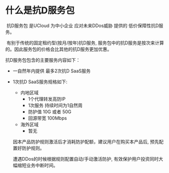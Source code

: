 

# 什么是抗D服务包

​	抗D服务包 是UCloud 为中小企业 应对未来DDos威胁 提供的 低价保障性抗D服务。  

​	有别于传统的固定租约型(按月/按年)抗D服务, 服务包中的抗D服务是按次来计算的。因此服务包的价格会比其他的抗D服务更加优惠。

抗D服务包包含的主要服务内容如下：

- 一自然年内提供 最多2次抗D SaaS服务

- 1次抗D SaaS服务规格如下:

  - 内地区域
    - 1个代理转发高防IP
    - 1次服务 持续时间为1自然周
    - 防护值  10G 或者 50G
    - 回源带宽 100Mbps
  - 海外区域
    - 暂无

  因本产品防护规则激活后才消耗防护配额，建议用户在购买本产品后,  预先配置好防护规则。

  遭遇DDos的时候根据规则配置自动/手动激活防护,  有效保护用户投资同时大幅缩短业务中断时间。
